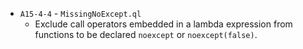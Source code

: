 - `A15-4-4` - `MissingNoExcept.ql`
  - Exclude call operators embedded in a lambda expression from functions to be declared `noexcept` or `noexcept(false)`.
